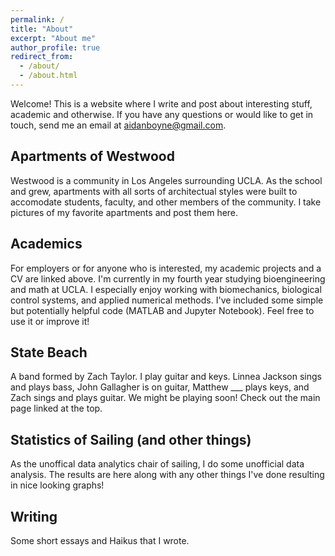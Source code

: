 ```yaml
---
permalink: /
title: "About"
excerpt: "About me"
author_profile: true
redirect_from: 
  - /about/
  - /about.html
---
```


Welcome! This is a website where I write and post about interesting stuff, academic and otherwise. If you have any questions or would like to get in touch, send me an email at aidanboyne@gmail.com. 

Apartments of Westwood
------
Westwood is a community in Los Angeles surrounding UCLA. As the school and grew, apartments with all sorts of architectual styles were built to accomodate students, faculty, and other members of the community. I take pictures of my favorite apartments and post them here.

Academics
------
For employers or for anyone who is interested, my academic projects and a CV are linked above. I'm currently in my fourth year studying bioengineering and math at UCLA. I especially enjoy working with biomechanics, biological control systems, and applied numerical methods. I've included some simple but potentially helpful code (MATLAB and Jupyter Notebook). Feel free to use it or improve it!

State Beach
------
A band formed by Zach Taylor. I play guitar and keys. Linnea Jackson sings and plays bass, John Gallagher is on guitar, Matthew ___ plays keys, and Zach sings and plays guitar. We might be playing soon! Check out the main page linked at the top.

Statistics of Sailing (and other things)
------
As the unoffical data analytics chair of sailing, I do some unofficial data analysis. The results are here along with any other things I've done resulting in nice looking graphs!

Writing
------
Some short essays and Haikus that I wrote. 
